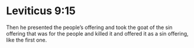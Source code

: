 # Leviticus 9:15

Then he presented the people’s offering and took the goat of the sin offering that was for the people and killed it and offered it as a sin offering, like the first one.
